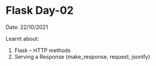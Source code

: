 # Flask Day-02

Date: 22/10/2021 <br>

Learnt about: <br>
1. Flask – HTTP methods <br>
2. Serving a Response (make_response, request, jsonify) <br>
